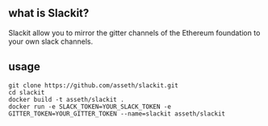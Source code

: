 ## what is Slackit?

Slackit allow you to mirror the gitter channels of the Ethereum foundation to your own slack channels.

## usage

    git clone https://github.com/asseth/slackit.git
    cd slackit
    docker build -t asseth/slackit .
    docker run -e SLACK_TOKEN=YOUR_SLACK_TOKEN -e GITTER_TOKEN=YOUR_GITTER_TOKEN --name=slackit asseth/slackit
